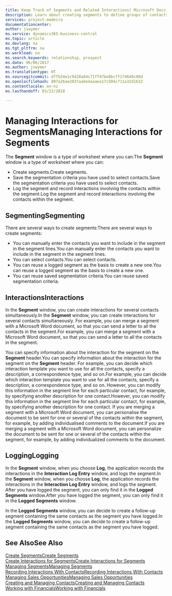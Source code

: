 ```yaml
---
title: Keep Track of Segments and Related Interactions| Microsoft Docs
description: Learn about creating segments to define groups of contacts and specifying interactions for segments.
services: project-madeira
documentationcenter: 
author: jswymer
ms.service: dynamics365-business-central
ms.topic: article
ms.devlang: na
ms.tgt_pltfrm: na
ms.workload: na
ms.search.keywords: relationship, prospect
ms.date: 06/06/2017
ms.author: jswymer
ms.translationtype: HT
ms.sourcegitcommit: d7fb34e1c9428a64c71ff47be8bcff174649c00d
ms.openlocfilehash: 897a26ae2037aabe4aaaea17c504c711a32d1632
ms.contentlocale: en-nz
ms.lasthandoff: 03/22/2018

---
```

# <a name="managing-interactions-for-segments"></a><span data-ttu-id="07998-103">Managing Interactions for Segments</span><span class="sxs-lookup"><span data-stu-id="07998-103">Managing Interactions for Segments</span></span>
<span data-ttu-id="07998-104">The **Segment** window is a type of worksheet where you can:</span><span class="sxs-lookup"><span data-stu-id="07998-104">The **Segment** window is a type of worksheet where you can:</span></span>

* <span data-ttu-id="07998-105">Create segments.</span><span class="sxs-lookup"><span data-stu-id="07998-105">Create segments.</span></span>
* <span data-ttu-id="07998-106">Save the segmentation criteria you have used to select contacts.</span><span class="sxs-lookup"><span data-stu-id="07998-106">Save the segmentation criteria you have used to select contacts.</span></span>
* <span data-ttu-id="07998-107">Log the segment and record interactions involving the contacts within the segment.</span><span class="sxs-lookup"><span data-stu-id="07998-107">Log the segment and record interactions involving the contacts within the segment.</span></span>

## <a name="segmenting"></a><span data-ttu-id="07998-108">Segmenting</span><span class="sxs-lookup"><span data-stu-id="07998-108">Segmenting</span></span>
<span data-ttu-id="07998-109">There are several ways to create segments:</span><span class="sxs-lookup"><span data-stu-id="07998-109">There are several ways to create segments:</span></span>

* <span data-ttu-id="07998-110">You can manually enter the contacts you want to include in the segment in the segment lines.</span><span class="sxs-lookup"><span data-stu-id="07998-110">You can manually enter the contacts you want to include in the segment in the segment lines.</span></span>
* <span data-ttu-id="07998-111">You can select contacts.</span><span class="sxs-lookup"><span data-stu-id="07998-111">You can select contacts.</span></span>
* <span data-ttu-id="07998-112">You can reuse a logged segment as the basis to create a new one.</span><span class="sxs-lookup"><span data-stu-id="07998-112">You can reuse a logged segment as the basis to create a new one.</span></span>
* <span data-ttu-id="07998-113">You can reuse saved segmentation criteria.</span><span class="sxs-lookup"><span data-stu-id="07998-113">You can reuse saved segmentation criteria.</span></span>

## <a name="interactions"></a><span data-ttu-id="07998-114">Interactions</span><span class="sxs-lookup"><span data-stu-id="07998-114">Interactions</span></span>
<span data-ttu-id="07998-115">In the **Segment** window, you can create interactions for several contacts simultaneously.</span><span class="sxs-lookup"><span data-stu-id="07998-115">In the **Segment** window, you can create interactions for several contacts simultaneously.</span></span> <span data-ttu-id="07998-116">For example, you can merge a segment with a Microsoft Word document, so that you can send a letter to all the contacts in the segment.</span><span class="sxs-lookup"><span data-stu-id="07998-116">For example, you can merge a segment with a Microsoft Word document, so that you can send a letter to all the contacts in the segment.</span></span>

<span data-ttu-id="07998-117">You can specify information about the interaction for the segment on the **Segment** header.</span><span class="sxs-lookup"><span data-stu-id="07998-117">You can specify information about the interaction for the segment on the **Segment** header.</span></span> <span data-ttu-id="07998-118">For example, you can decide which interaction template you want to use for all the contacts, specify a description, a correspondence type, and so on.</span><span class="sxs-lookup"><span data-stu-id="07998-118">For example, you can decide which interaction template you want to use for all the contacts, specify a description, a correspondence type, and so on.</span></span> <span data-ttu-id="07998-119">However, you can modify this information in the segment line for each particular contact, for example, by specifying another description for one contact.</span><span class="sxs-lookup"><span data-stu-id="07998-119">However, you can modify this information in the segment line for each particular contact, for example, by specifying another description for one contact.</span></span> <span data-ttu-id="07998-120">If you are merging a segment with a Microsoft Word document, you can personalise the document to be sent for one or several of the contacts within the segment, for example, by adding individualised comments to the document.</span><span class="sxs-lookup"><span data-stu-id="07998-120">If you are merging a segment with a Microsoft Word document, you can personalize the document to be sent for one or several of the contacts within the segment, for example, by adding individualized comments to the document.</span></span>

## <a name="logging"></a><span data-ttu-id="07998-121">Logging</span><span class="sxs-lookup"><span data-stu-id="07998-121">Logging</span></span>
<span data-ttu-id="07998-122">In the **Segment** window, when you choose **Log**, the application records the interactions in the **Interaction Log Entry** window, and logs the segment.</span><span class="sxs-lookup"><span data-stu-id="07998-122">In the **Segment** window, when you choose **Log**, the application records the interactions in the **Interaction Log Entry** window, and logs the segment.</span></span> <span data-ttu-id="07998-123">After you have logged the segment, you can only find it in the **Logged Segments** window.</span><span class="sxs-lookup"><span data-stu-id="07998-123">After you have logged the segment, you can only find it in the **Logged Segments** window.</span></span>

<span data-ttu-id="07998-124">In the **Logged Segments** window, you can decide to create a follow-up segment containing the same contacts as the segment you have logged.</span><span class="sxs-lookup"><span data-stu-id="07998-124">In the **Logged Segments** window, you can decide to create a follow-up segment containing the same contacts as the segment you have logged.</span></span>

## <a name="see-also"></a><span data-ttu-id="07998-125">See Also</span><span class="sxs-lookup"><span data-stu-id="07998-125">See Also</span></span>
[<span data-ttu-id="07998-126">Create Segments</span><span class="sxs-lookup"><span data-stu-id="07998-126">Create Segments</span></span>](marketing-how-create-segment.md)  
[<span data-ttu-id="07998-127">Create Interactions for Segments</span><span class="sxs-lookup"><span data-stu-id="07998-127">Create Interactions for Segments</span></span>](marketing-how-create-interactions.md)  
[<span data-ttu-id="07998-128">Managing Segments</span><span class="sxs-lookup"><span data-stu-id="07998-128">Managing Segments</span></span>](marketing-segments.md)  
[<span data-ttu-id="07998-129">Recording Interactions With Contacts</span><span class="sxs-lookup"><span data-stu-id="07998-129">Recording Interactions With Contacts</span></span>](marketing-interactions.md)  
[<span data-ttu-id="07998-130">Managing Sales Opportunities</span><span class="sxs-lookup"><span data-stu-id="07998-130">Managing Sales Opportunities</span></span>](marketing-manage-sales-opportunities.md)  
[<span data-ttu-id="07998-131">Creating and Managing Contacts</span><span class="sxs-lookup"><span data-stu-id="07998-131">Creating and Managing Contacts</span></span>](marketing-contacts.md)  
[<span data-ttu-id="07998-132">Working with Financials</span><span class="sxs-lookup"><span data-stu-id="07998-132">Working with Financials</span></span>](ui-work-product.md)

